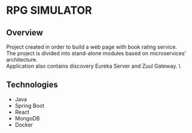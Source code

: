 # RPG SIMULATOR

## Overview
Project created in order to build a web page with book rating service. \
The project is divided into stand-alone modules based on microservices' architecture. \
Application also contains discovery Eureka Server and Zuul Gateway. \

## Technologies
* Java
* Spring Boot
* React
* MongoDB
* Docker
